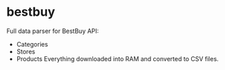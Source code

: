 # bestbuy
Full data parser for BestBuy API:
- Categories
- Stores
- Products
Everything downloaded into RAM and converted to CSV files.
